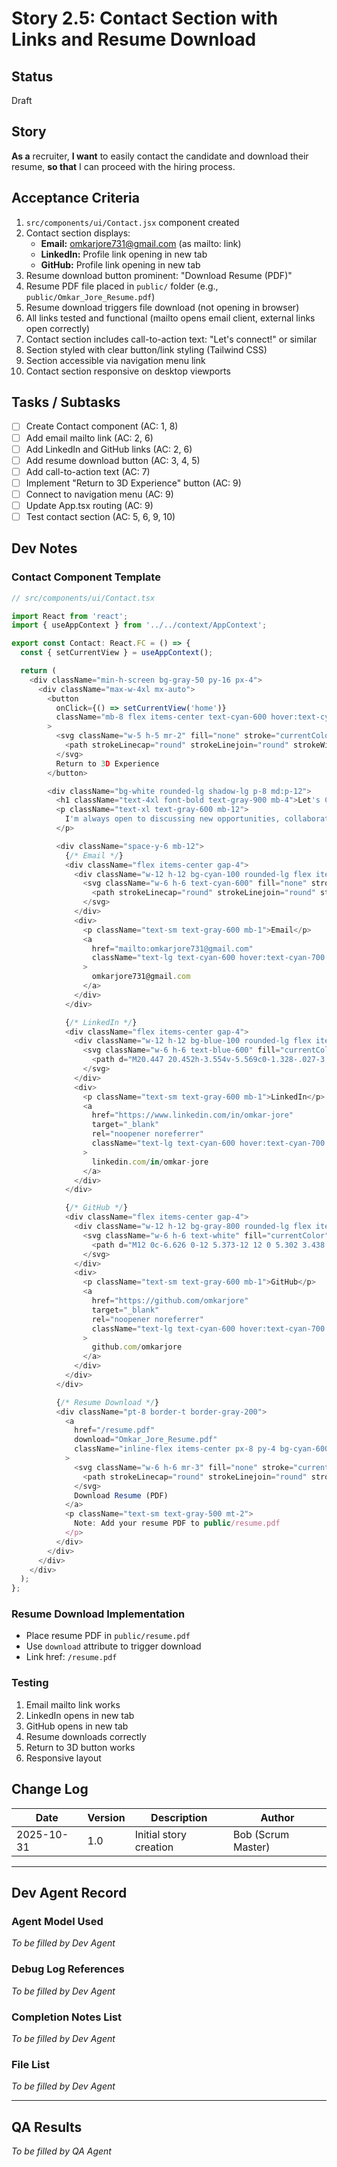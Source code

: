 # Story 2.5: Contact Section with Links and Resume Download

## Status
Draft

## Story
**As a** recruiter,
**I want** to easily contact the candidate and download their resume,
**so that** I can proceed with the hiring process.

## Acceptance Criteria

1. `src/components/ui/Contact.jsx` component created
2. Contact section displays:
   - **Email:** omkarjore731@gmail.com (as mailto: link)
   - **LinkedIn:** Profile link opening in new tab
   - **GitHub:** Profile link opening in new tab
3. Resume download button prominent: "Download Resume (PDF)"
4. Resume PDF file placed in `public/` folder (e.g., `public/Omkar_Jore_Resume.pdf`)
5. Resume download triggers file download (not opening in browser)
6. All links tested and functional (mailto opens email client, external links open correctly)
7. Contact section includes call-to-action text: "Let's connect!" or similar
8. Section styled with clear button/link styling (Tailwind CSS)
9. Section accessible via navigation menu link
10. Contact section responsive on desktop viewports

## Tasks / Subtasks

- [ ] Create Contact component (AC: 1, 8)
- [ ] Add email mailto link (AC: 2, 6)
- [ ] Add LinkedIn and GitHub links (AC: 2, 6)
- [ ] Add resume download button (AC: 3, 4, 5)
- [ ] Add call-to-action text (AC: 7)
- [ ] Implement "Return to 3D Experience" button (AC: 9)
- [ ] Connect to navigation menu (AC: 9)
- [ ] Update App.tsx routing (AC: 9)
- [ ] Test contact section (AC: 5, 6, 9, 10)

## Dev Notes

### Contact Component Template

```typescript
// src/components/ui/Contact.tsx

import React from 'react';
import { useAppContext } from '../../context/AppContext';

export const Contact: React.FC = () => {
  const { setCurrentView } = useAppContext();

  return (
    <div className="min-h-screen bg-gray-50 py-16 px-4">
      <div className="max-w-4xl mx-auto">
        <button
          onClick={() => setCurrentView('home')}
          className="mb-8 flex items-center text-cyan-600 hover:text-cyan-700 transition-colors"
        >
          <svg className="w-5 h-5 mr-2" fill="none" stroke="currentColor" viewBox="0 0 24 24">
            <path strokeLinecap="round" strokeLinejoin="round" strokeWidth={2} d="M10 19l-7-7m0 0l7-7m-7 7h18" />
          </svg>
          Return to 3D Experience
        </button>

        <div className="bg-white rounded-lg shadow-lg p-8 md:p-12">
          <h1 className="text-4xl font-bold text-gray-900 mb-4">Let's Connect!</h1>
          <p className="text-xl text-gray-600 mb-12">
            I'm always open to discussing new opportunities, collaborations, or just connecting with fellow developers.
          </p>

          <div className="space-y-6 mb-12">
            {/* Email */}
            <div className="flex items-center gap-4">
              <div className="w-12 h-12 bg-cyan-100 rounded-lg flex items-center justify-center flex-shrink-0">
                <svg className="w-6 h-6 text-cyan-600" fill="none" stroke="currentColor" viewBox="0 0 24 24">
                  <path strokeLinecap="round" strokeLinejoin="round" strokeWidth={2} d="M3 8l7.89 5.26a2 2 0 002.22 0L21 8M5 19h14a2 2 0 002-2V7a2 2 0 00-2-2H5a2 2 0 00-2 2v10a2 2 0 002 2z" />
                </svg>
              </div>
              <div>
                <p className="text-sm text-gray-600 mb-1">Email</p>
                <a
                  href="mailto:omkarjore731@gmail.com"
                  className="text-lg text-cyan-600 hover:text-cyan-700 font-semibold"
                >
                  omkarjore731@gmail.com
                </a>
              </div>
            </div>

            {/* LinkedIn */}
            <div className="flex items-center gap-4">
              <div className="w-12 h-12 bg-blue-100 rounded-lg flex items-center justify-center flex-shrink-0">
                <svg className="w-6 h-6 text-blue-600" fill="currentColor" viewBox="0 0 24 24">
                  <path d="M20.447 20.452h-3.554v-5.569c0-1.328-.027-3.037-1.852-3.037-1.853 0-2.136 1.445-2.136 2.939v5.667H9.351V9h3.414v1.561h.046c.477-.9 1.637-1.85 3.37-1.85 3.601 0 4.267 2.37 4.267 5.455v6.286zM5.337 7.433c-1.144 0-2.063-.926-2.063-2.065 0-1.138.92-2.063 2.063-2.063 1.14 0 2.064.925 2.064 2.063 0 1.139-.925 2.065-2.064 2.065zm1.782 13.019H3.555V9h3.564v11.452zM22.225 0H1.771C.792 0 0 .774 0 1.729v20.542C0 23.227.792 24 1.771 24h20.451C23.2 24 24 23.227 24 22.271V1.729C24 .774 23.2 0 22.222 0h.003z"/>
                </svg>
              </div>
              <div>
                <p className="text-sm text-gray-600 mb-1">LinkedIn</p>
                <a
                  href="https://www.linkedin.com/in/omkar-jore"
                  target="_blank"
                  rel="noopener noreferrer"
                  className="text-lg text-cyan-600 hover:text-cyan-700 font-semibold"
                >
                  linkedin.com/in/omkar-jore
                </a>
              </div>
            </div>

            {/* GitHub */}
            <div className="flex items-center gap-4">
              <div className="w-12 h-12 bg-gray-800 rounded-lg flex items-center justify-center flex-shrink-0">
                <svg className="w-6 h-6 text-white" fill="currentColor" viewBox="0 0 24 24">
                  <path d="M12 0c-6.626 0-12 5.373-12 12 0 5.302 3.438 9.8 8.207 11.387.599.111.793-.261.793-.577v-2.234c-3.338.726-4.033-1.416-4.033-1.416-.546-1.387-1.333-1.756-1.333-1.756-1.089-.745.083-.729.083-.729 1.205.084 1.839 1.237 1.839 1.237 1.07 1.834 2.807 1.304 3.492.997.107-.775.418-1.305.762-1.604-2.665-.305-5.467-1.334-5.467-5.931 0-1.311.469-2.381 1.236-3.221-.124-.303-.535-1.524.117-3.176 0 0 1.008-.322 3.301 1.23.957-.266 1.983-.399 3.003-.404 1.02.005 2.047.138 3.006.404 2.291-1.552 3.297-1.23 3.297-1.23.653 1.653.242 2.874.118 3.176.77.84 1.235 1.911 1.235 3.221 0 4.609-2.807 5.624-5.479 5.921.43.372.823 1.102.823 2.222v3.293c0 .319.192.694.801.576 4.765-1.589 8.199-6.086 8.199-11.386 0-6.627-5.373-12-12-12z"/>
                </svg>
              </div>
              <div>
                <p className="text-sm text-gray-600 mb-1">GitHub</p>
                <a
                  href="https://github.com/omkarjore"
                  target="_blank"
                  rel="noopener noreferrer"
                  className="text-lg text-cyan-600 hover:text-cyan-700 font-semibold"
                >
                  github.com/omkarjore
                </a>
              </div>
            </div>
          </div>

          {/* Resume Download */}
          <div className="pt-8 border-t border-gray-200">
            <a
              href="/resume.pdf"
              download="Omkar_Jore_Resume.pdf"
              className="inline-flex items-center px-8 py-4 bg-cyan-600 text-white rounded-lg hover:bg-cyan-700 transition-colors font-bold text-lg"
            >
              <svg className="w-6 h-6 mr-3" fill="none" stroke="currentColor" viewBox="0 0 24 24">
                <path strokeLinecap="round" strokeLinejoin="round" strokeWidth={2} d="M12 10v6m0 0l-3-3m3 3l3-3m2 8H7a2 2 0 01-2-2V5a2 2 0 012-2h5.586a1 1 0 01.707.293l5.414 5.414a1 1 0 01.293.707V19a2 2 0 01-2 2z" />
              </svg>
              Download Resume (PDF)
            </a>
            <p className="text-sm text-gray-500 mt-2">
              Note: Add your resume PDF to public/resume.pdf
            </p>
          </div>
        </div>
      </div>
    </div>
  );
};
```

### Resume Download Implementation
- Place resume PDF in `public/resume.pdf`
- Use `download` attribute to trigger download
- Link href: `/resume.pdf`

### Testing
1. Email mailto link works
2. LinkedIn opens in new tab
3. GitHub opens in new tab
4. Resume downloads correctly
5. Return to 3D button works
6. Responsive layout

## Change Log
| Date | Version | Description | Author |
|------|---------|-------------|---------|
| 2025-10-31 | 1.0 | Initial story creation | Bob (Scrum Master) |

---

## Dev Agent Record
### Agent Model Used
_To be filled by Dev Agent_

### Debug Log References
_To be filled by Dev Agent_

### Completion Notes List
_To be filled by Dev Agent_

### File List
_To be filled by Dev Agent_

---

## QA Results
_To be filled by QA Agent_
